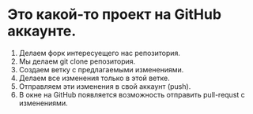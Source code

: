 # Это какой-то проект на GitHub аккаунте.

1. Делаем форк интересуещего нас репозитория.
2. Мы делаем git clone репозитория.
3. Создаем ветку с предлагаемыми изменениями.
4. Делаем все изменения только в этой ветке.
5. Отправляем эти изменения в свой аккаунт (push).
6. В окне на GitHub появляется возможность отправить pull-requst с изменениями.